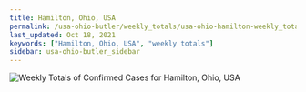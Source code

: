 ```yaml
---
title: Hamilton, Ohio, USA
permalink: /usa-ohio-butler/weekly_totals/usa-ohio-hamilton-weekly_totals.html
last_updated: Oct 18, 2021
keywords: ["Hamilton, Ohio, USA", "weekly totals"]
sidebar: usa-ohio-butler_sidebar
---
```


![Weekly Totals of Confirmed Cases for Hamilton, Ohio, USA](/covid_tracker/images/graphs/usa-ohio-hamilton-weekly_totals_graph.png)
